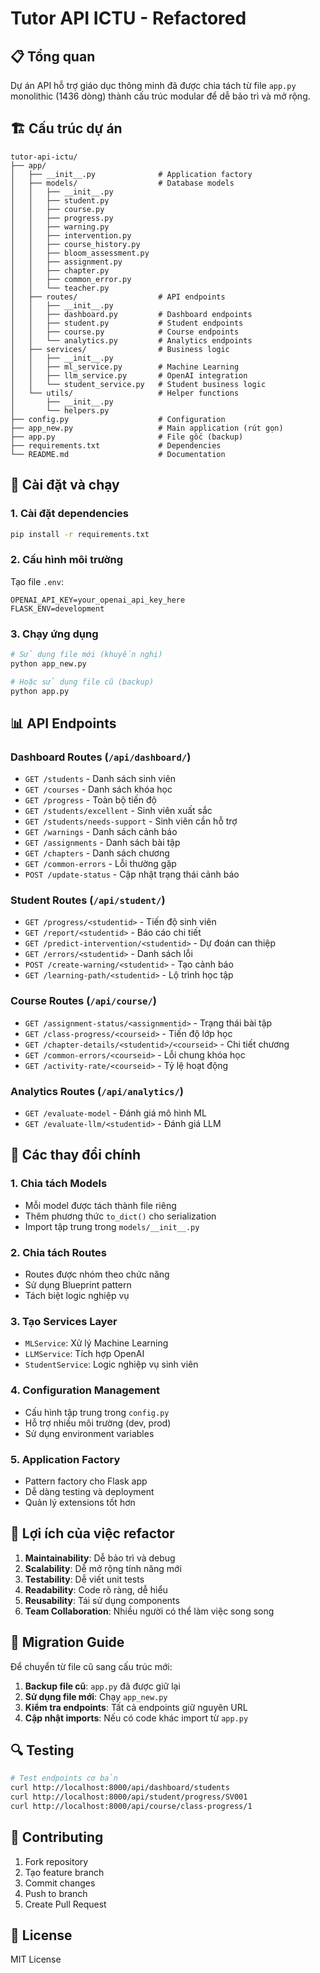 # Tutor API ICTU - Refactored

## 📋 Tổng quan

Dự án API hỗ trợ giáo dục thông minh đã được chia tách từ file `app.py` monolithic (1436 dòng) thành cấu trúc modular để dễ bảo trì và mở rộng.

## 🏗️ Cấu trúc dự án

```
tutor-api-ictu/
├── app/
│   ├── __init__.py              # Application factory
│   ├── models/                  # Database models
│   │   ├── __init__.py
│   │   ├── student.py
│   │   ├── course.py
│   │   ├── progress.py
│   │   ├── warning.py
│   │   ├── intervention.py
│   │   ├── course_history.py
│   │   ├── bloom_assessment.py
│   │   ├── assignment.py
│   │   ├── chapter.py
│   │   ├── common_error.py
│   │   └── teacher.py
│   ├── routes/                  # API endpoints
│   │   ├── __init__.py
│   │   ├── dashboard.py         # Dashboard endpoints
│   │   ├── student.py           # Student endpoints
│   │   ├── course.py            # Course endpoints
│   │   └── analytics.py         # Analytics endpoints
│   ├── services/                # Business logic
│   │   ├── __init__.py
│   │   ├── ml_service.py        # Machine Learning
│   │   ├── llm_service.py       # OpenAI integration
│   │   └── student_service.py   # Student business logic
│   └── utils/                   # Helper functions
│       ├── __init__.py
│       └── helpers.py
├── config.py                    # Configuration
├── app_new.py                   # Main application (rút gọn)
├── app.py                       # File gốc (backup)
├── requirements.txt             # Dependencies
└── README.md                    # Documentation
```

## 🚀 Cài đặt và chạy

### 1. Cài đặt dependencies

```bash
pip install -r requirements.txt
```

### 2. Cấu hình môi trường

Tạo file `.env`:

```env
OPENAI_API_KEY=your_openai_api_key_here
FLASK_ENV=development
```

### 3. Chạy ứng dụng

```bash
# Sử dụng file mới (khuyến nghị)
python app_new.py

# Hoặc sử dụng file cũ (backup)
python app.py
```

## 📊 API Endpoints

### Dashboard Routes (`/api/dashboard/`)

- `GET /students` - Danh sách sinh viên
- `GET /courses` - Danh sách khóa học
- `GET /progress` - Toàn bộ tiến độ
- `GET /students/excellent` - Sinh viên xuất sắc
- `GET /students/needs-support` - Sinh viên cần hỗ trợ
- `GET /warnings` - Danh sách cảnh báo
- `GET /assignments` - Danh sách bài tập
- `GET /chapters` - Danh sách chương
- `GET /common-errors` - Lỗi thường gặp
- `POST /update-status` - Cập nhật trạng thái cảnh báo

### Student Routes (`/api/student/`)

- `GET /progress/<studentid>` - Tiến độ sinh viên
- `GET /report/<studentid>` - Báo cáo chi tiết
- `GET /predict-intervention/<studentid>` - Dự đoán can thiệp
- `GET /errors/<studentid>` - Danh sách lỗi
- `POST /create-warning/<studentid>` - Tạo cảnh báo
- `GET /learning-path/<studentid>` - Lộ trình học tập

### Course Routes (`/api/course/`)

- `GET /assignment-status/<assignmentid>` - Trạng thái bài tập
- `GET /class-progress/<courseid>` - Tiến độ lớp học
- `GET /chapter-details/<studentid>/<courseid>` - Chi tiết chương
- `GET /common-errors/<courseid>` - Lỗi chung khóa học
- `GET /activity-rate/<courseid>` - Tỷ lệ hoạt động

### Analytics Routes (`/api/analytics/`)

- `GET /evaluate-model` - Đánh giá mô hình ML
- `GET /evaluate-llm/<studentid>` - Đánh giá LLM

## 🔧 Các thay đổi chính

### 1. **Chia tách Models**

- Mỗi model được tách thành file riêng
- Thêm phương thức `to_dict()` cho serialization
- Import tập trung trong `models/__init__.py`

### 2. **Chia tách Routes**

- Routes được nhóm theo chức năng
- Sử dụng Blueprint pattern
- Tách biệt logic nghiệp vụ

### 3. **Tạo Services Layer**

- `MLService`: Xử lý Machine Learning
- `LLMService`: Tích hợp OpenAI
- `StudentService`: Logic nghiệp vụ sinh viên

### 4. **Configuration Management**

- Cấu hình tập trung trong `config.py`
- Hỗ trợ nhiều môi trường (dev, prod)
- Sử dụng environment variables

### 5. **Application Factory**

- Pattern factory cho Flask app
- Dễ dàng testing và deployment
- Quản lý extensions tốt hơn

## 🎯 Lợi ích của việc refactor

1. **Maintainability**: Dễ bảo trì và debug
2. **Scalability**: Dễ mở rộng tính năng mới
3. **Testability**: Dễ viết unit tests
4. **Readability**: Code rõ ràng, dễ hiểu
5. **Reusability**: Tái sử dụng components
6. **Team Collaboration**: Nhiều người có thể làm việc song song

## 📝 Migration Guide

Để chuyển từ file cũ sang cấu trúc mới:

1. **Backup file cũ**: `app.py` đã được giữ lại
2. **Sử dụng file mới**: Chạy `app_new.py`
3. **Kiểm tra endpoints**: Tất cả endpoints giữ nguyên URL
4. **Cập nhật imports**: Nếu có code khác import từ `app.py`

## 🔍 Testing

```bash
# Test endpoints cơ bản
curl http://localhost:8000/api/dashboard/students
curl http://localhost:8000/api/student/progress/SV001
curl http://localhost:8000/api/course/class-progress/1
```

## 🤝 Contributing

1. Fork repository
2. Tạo feature branch
3. Commit changes
4. Push to branch
5. Create Pull Request

## 📄 License

MIT License
